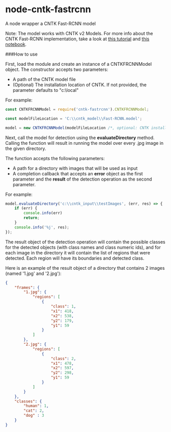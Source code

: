 # node-cntk-fastrcnn
A node wrapper a CNTK Fast-RCNN model

Note: The model works with CNTK v2 Models. 
For more info about the CNTK Fast-RCNN implementation, take a look at [this tutorial](https://github.com/Microsoft/CNTK/wiki/Object-Detection-using-Fast-R-CNN) and [this notebook](https://github.com/nadavbar/cntk-fastrcnn/blob/master/frcnn_eval.ipynb).

###How to use

First, load the module and create an instance of a CNTKFRCNNModel object.
The constructor accepts two parameters:
 - A path of the CNTK model file
 - (Optional) The installation location of CNTK. If not provided, the parameter defaults to "c:\local" 

For example:

```javascript
const CNTKFRCNNModel = require('cntk-fastrcnn').CNTKFRCNNModel;

const modelFileLocation = 'C:\\cntk_model\\Fast-RCNN.model';

model = new CNTKFRCNNModel(modelFileLocation /*, optional: CNTK install location, default is C:\local */);
```

Next, call the model for detection using the **evaluateDirectory** method.
Calling the function will result in running the model over every .jpg image in the given directory.

The function accepts the following parameters:
- A path for a directory with images that will be used as input
- A completion callback that accepts an **error** object as the first parameter and the **result** of the detection operation as the second parameter. 

For example:

```javascript
model.evaluateDirectory('c:\\cntk_input\\testImages', (err, res) => {
    if (err) {
        console.info(err)
        return;
    }
    console.info('%j', res);
});
```

The result object of the detection operation will contain the possible classes for the detected objects (with class names and class numeric ids), and for each image in the directory it will contain the list of regions that were detected. Each region will have its boundaries and detected class.

Here is an example of the result object of a directory that contains 2 images (named '1.jpg' and '2.jpg'):
```json
{
	"frames": {
		"1.jpg": {
			"regions": [
				{
					"class": 1,
					"x1": 418,
					"x2": 538,
					"y2": 179,
					"y1": 59
				}
			]
		},
		"2.jpg": {
			"regions": [
				{
					"class": 2,
					"x1": 478,
					"x2": 597,
					"y2": 298,
					"y1": 59
				}
			]
		}
	},
	"classes": {
		"human": 1,
		"cat": 2,
		"dog" : 3
	}
}
```
